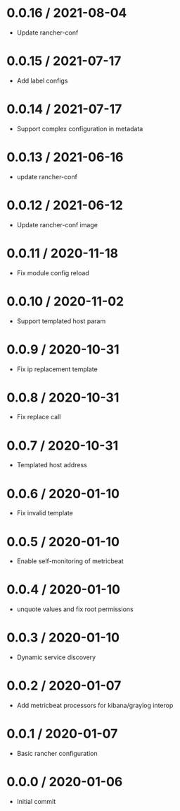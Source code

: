 
0.0.16 / 2021-08-04
==================

  * Update rancher-conf

0.0.15 / 2021-07-17
==================

  * Add label configs

0.0.14 / 2021-07-17
==================

  * Support complex configuration in metadata

0.0.13 / 2021-06-16
==================

  * update rancher-conf

0.0.12 / 2021-06-12
==================

  * Update rancher-conf image

0.0.11 / 2020-11-18
==================

  * Fix module config reload

0.0.10 / 2020-11-02
===================

  * Support templated host param

0.0.9 / 2020-10-31
==================

  * Fix ip replacement template

0.0.8 / 2020-10-31
==================

  * Fix replace call

0.0.7 / 2020-10-31
==================

  * Templated host address

0.0.6 / 2020-01-10
==================

  * Fix invalid template

0.0.5 / 2020-01-10
==================

  * Enable self-monitoring of metricbeat

0.0.4 / 2020-01-10
==================

  * unquote values and fix root permissions

0.0.3 / 2020-01-10
==================

  * Dynamic service discovery

0.0.2 / 2020-01-07
==================

  * Add metricbeat processors for kibana/graylog interop

0.0.1 / 2020-01-07
===================

  * Basic rancher configuration

0.0.0 / 2020-01-06
==================

  * Initial commit
